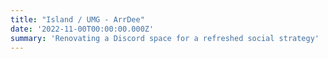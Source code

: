 ```yaml
---
title: "Island / UMG - ArrDee"
date: '2022-11-00T00:00:00.000Z'
summary: 'Renovating a Discord space for a refreshed social strategy'
---
```

